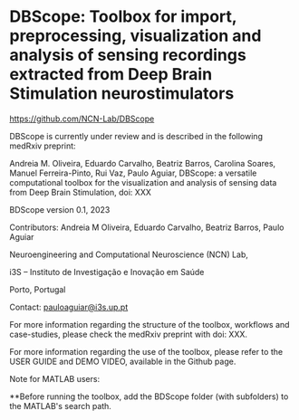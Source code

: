 # DBScope: Toolbox for import, preprocessing, visualization and analysis of sensing recordings extracted from Deep Brain Stimulation neurostimulators

https://github.com/NCN-Lab/DBScope

DBScope is currently under review and is described in the following medRxiv preprint:

Andreia M. Oliveira, Eduardo Carvalho, Beatriz Barros, Carolina Soares, Manuel Ferreira-Pinto, Rui Vaz, Paulo Aguiar, DBScope: a versatile computational toolbox for the visualization and analysis of sensing data from Deep Brain Stimulation, doi: XXX


BDScope version 0.1, 2023

Contributors: Andreia M Oliveira, Eduardo Carvalho, Beatriz Barros, Paulo Aguiar

Neuroengineering and Computational Neuroscience (NCN) Lab,

i3S – Instituto de Investigação e Inovação em Saúde

Porto, Portugal 

Contact: pauloaguiar@i3s.up.pt


For more information regarding the structure of the toolbox, workflows and case-studies, please check the medRxiv preprint with doi: XXX.

For more information regarding the use of the toolbox, please refer to the USER GUIDE and DEMO VIDEO, available in the Github page.


Note for MATLAB users:

**Before running the toolbox, add the BDScope folder (with subfolders) to the MATLAB's search path.
